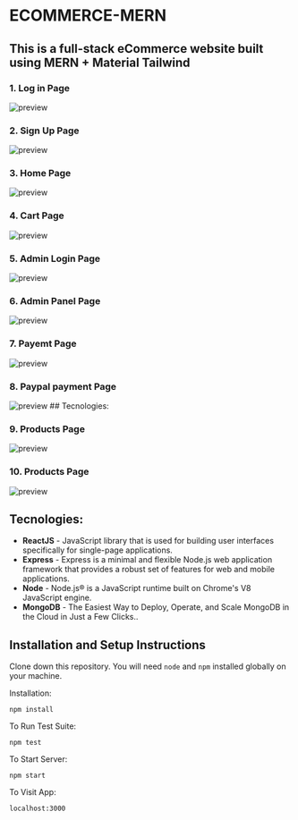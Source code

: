 # ECOMMERCE-MERN
## This is a full-stack eCommerce website built using MERN + Material Tailwind
### 1. Log in Page
<img src="https://github.com/Aman2221/ECOMMERCE-MERN/blob/main/img/login.png" alt="preview" /> <br />

### 2. Sign Up Page
<img src="https://github.com/Aman2221/ECOMMERCE-MERN/blob/main/img/signup.png" alt="preview" /> <br />

### 3. Home Page
<img src="https://github.com/Aman2221/ECOMMERCE-MERN/blob/main/img/home.png" alt="preview" />

### 4. Cart Page
<img src="https://github.com/Aman2221/ECOMMERCE-MERN/blob/main/img/cart.png" alt="preview" /> <br />

### 5. Admin Login Page
<img src="https://github.com/Aman2221/ECOMMERCE-MERN/blob/main/img/admin.png" alt="preview" />

### 6. Admin Panel Page
<img src="https://github.com/Aman2221/ECOMMERCE-MERN/blob/main/img/AdminPanel.png" alt="preview" />

### 7. Payemt Page
<img src="https://github.com/Aman2221/ECOMMERCE-MERN/blob/main/img/Payment.png" alt="preview" /> <br />

### 8. Paypal payment Page
<img src="https://github.com/Aman2221/ECOMMERCE-MERN/blob/main/img/Paypal.png" alt="preview" />
## Tecnologies:

### 9. Products Page
<img src="https://github.com/Aman2221/ECOMMERCE-MERN/blob/main/img/ProductFooter.png" alt="preview" />

### 10. Products Page
<img src="https://github.com/Aman2221/ECOMMERCE-MERN/blob/main/img/ProductFooter.png" alt="preview" />

## Tecnologies:
- **ReactJS** - JavaScript library that is used for building user interfaces specifically for single-page applications.
- **Express** -  Express is a minimal and flexible Node.js web application framework that provides a robust set of features for web and mobile applications.
- **Node** - Node.js® is a JavaScript runtime built on Chrome's V8 JavaScript engine.
- **MongoDB** - The Easiest Way to Deploy, Operate, and Scale MongoDB in the Cloud in Just a Few Clicks..

## Installation and Setup Instructions

Clone down this repository. You will need `node` and `npm` installed globally on your machine.  

Installation:

`npm install`  

To Run Test Suite:  

`npm test`  

To Start Server:

`npm start`  

To Visit App:

`localhost:3000`  
